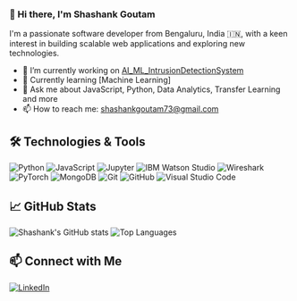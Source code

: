 ### 👋 Hi there, I'm Shashank Goutam

I'm a passionate software developer from Bengaluru, India 🇮🇳, with a keen interest in building scalable web applications and exploring new technologies.

- 🔭 I’m currently working on [AI_ML_IntrusionDetectionSystem](https://github.com/AI_ML_IntrusionDetectionSystem)
- 🌱 Currently learning [Machine Learning]
- 💬 Ask me about JavaScript, Python, Data Analytics, Transfer Learning and more
- 📫 How to reach me: [shashankgoutam73@gmail.com](shashankgoutam73@gmail.com)



## 🛠️ Technologies & Tools
![Python](https://img.shields.io/badge/-Python-3776AB?style=flat&logo=python&logoColor=white)
![JavaScript](https://img.shields.io/badge/-JavaScript-black?style=flat-square&logo=javascript)
![Jupyter](https://img.shields.io/badge/-Jupyter-F37626?style=flat-square&logo=jupyter&logoColor=white)
![IBM Watson Studio](https://img.shields.io/badge/-IBM%20Watson%20Studio-052FAD?style=flat-square&logo=ibm&logoColor=white)
![Wireshark](https://img.shields.io/badge/-Wireshark-1679A7?style=flat-square&logo=wireshark&logoColor=white)
![PyTorch](https://img.shields.io/badge/-PyTorch-EE4C2C?style=flat-square&logo=pytorch&logoColor=white)
![MongoDB](https://img.shields.io/badge/-MongoDB-black?style=flat-square&logo=mongodb)
![Git](https://img.shields.io/badge/-Git-black?style=flat-square&logo=git)
![GitHub](https://img.shields.io/badge/-GitHub-black?style=flat-square&logo=github)
![Visual Studio Code](https://img.shields.io/badge/-VSCode-black?style=flat-square&logo=visual-studio-code)


## 📈 GitHub Stats
![Shashank's GitHub stats](https://github-readme-stats.vercel.app/api?username=ShashankGoutam&show_icons=true&theme=radical)
![Top Languages](https://github-readme-stats.vercel.app/api/top-langs/?username=ShashankGoutam&layout=compact&theme=radical)

## 📫 Connect with Me
[![LinkedIn](https://img.shields.io/badge/-LinkedIn-0077B5?style=flat&logo=linkedin&logoColor=white)](https://www.linkedin.com/in/shashank-goutam-735924288/)
